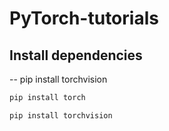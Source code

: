 # PyTorch-tutorials

## Install dependencies

  -- pip install torchvision
```bash
pip install torch
```
```bash
pip install torchvision
```
